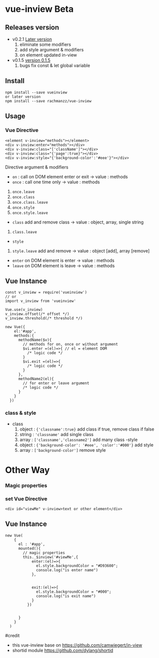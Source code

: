 # vue-inview Beta

## Releases version

- v0.2.1 [Later version](https://github.com/rachmanzz/vue-inview)
  1. eliminate some modifiers
  2. add style argument & modifiers
  3. on element updated in-view
- v0.1.5 [version 0.1.5](https://github.com/rachmanzz/vue-inview/tree/v0.1.5)
  1. bugs fix const & let global variable


## Install

    npm install --save vueinview
    or later version
    npm install --save rachmanzz/vue-inview


## Usage
### Vue Directive

    <element v-inview="methods"></element>
    <div v-inview:enter="methods"></div>
    <div v-inview:class="['className']"></div>
    <div v-inview:class="{'page':true}"></div>
    <div v-inview:style="{'background-color':'#eee'}"></div>

Directive argument & modifiers
- `on` : call on DOM element enter or exit -> value : methods
- `once` : call one time only -> value : methods
 1. `once.leave`
 2. `once.class`
 3. `once.class.leave`
 4. `once.style`
 5. `once.style.leave`
- `class` add and remove class -> value : object, array, single string
 1. `class.leave`
- `style`
 1. `style.leave` add and remove -> value : object [add], array [remove]
- `enter` on DOM element is enter -> value : methods
- `leave` on DOM element is leave -> value : methods

## Vue Instance

    const v_inview = require('vueinview')
    // or
    import v_inview from 'vueinview'

    Vue.use(v_inview)
    v_inview.offset(/* offset */)
    v_inview.threshold(/* threshold */)

    new Vue({
        el:'#app',
        methods:{
          methodName($v){
            // methods for on, once or without argument
            $vi.enter =(el)=>{ // el = element DOM
              /* logic code */
            }
            $vi.exit =(el)=>{
              /* logic code */
            }
          },
          methodName2(el){
            // for enter or leave argument
            /* logic code */
          }
        }
      })

### class & style
  - class
    1. object : `{'classname':true}` add class if true, remove class if false
    2. string : `'classname'` add single class
    3. array : `['classname','classname2']` add many class
  -style
    1. object : `{'background-color': '#eee', 'color':'#000'}` add style
    2. array : `['background-color']` remove style



# Other Way
### Magic properties    
### set Vue Directive

    <div id="viewMe" v-inview>text or other element</div>

## Vue Instance

    new Vue(
        {
          el : '#app',
          mounted(){
            // magic properties
            this._$inview('#viewMe',{
                enter:(el)=>{
                  el.style.backgroundColor = "#D93600";
                  console.log("is enter name")
                },


                exit:(el)=>{
                  el.style.backgroundColor = "#000";
                  console.log("is exit name")
                }
              })


          }
        }
      )

#credit
- this vue-inview base on https://github.com/camwiegert/in-view
- shortid module https://github.com/dylang/shortid

